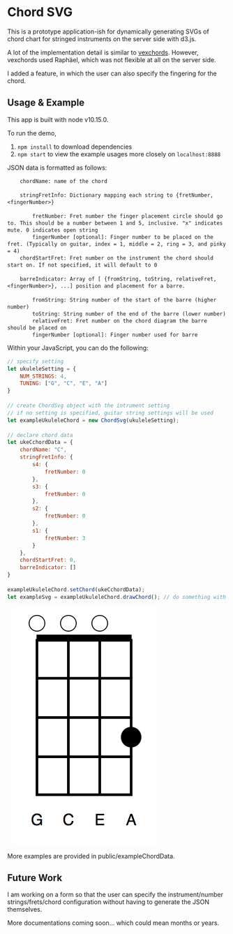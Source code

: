 # Chord SVG

This is a prototype application-ish for dynamically generating SVGs of chord chart for stringed instruments on the server side with d3.js.

A lot of the implementation detail is similar to [vexchords](https://github.com/0xfe/vexchords). However, vexchords used Raphäel, which was not flexible at all on the server side.

I added a feature, in which the user can also specify the fingering for the chord.


## Usage & Example

This app is built with node v10.15.0. 

To run the demo, 
 1. `npm install` to download dependencies
 2. `npm start` to view the example usages more closely on `localhost:8888` 


JSON data is formatted as follows:
```
    chordName: name of the chord

    stringFretInfo: Dictionary mapping each string to {fretNumber, <fingerNumber>} 

        fretNumber: Fret number the finger placement circle should go to. This should be a number between 1 and 5, inclusive. "x" indicates mute. 0 indicates open string 
        fingerNumber [optional]: Finger number to be placed on the fret. (Typically on guitar, index = 1, middle = 2, ring = 3, and pinky = 4) 
    chordStartFret: Fret number on the instrument the chord should start on. If not specified, it will default to 0 

    barreIndicator: Array of [ {fromString, toString, relativeFret, <fingerNumber>}, ...] position and placement for a barre. 

        fromString: String number of the start of the barre (higher number) 
        toString: String number of the end of the barre (lower number) 
        relativeFret: Fret number on the chord diagram the barre should be placed on 
        fingerNumber [optional]: Finger number used for barre 
```

Within your JavaScript, you can do the following:
```javascript
// specify setting
let ukuleleSetting = {
    NUM_STRINGS: 4,
    TUNING: ["G", "C", "E", "A"]
}

// create ChordSvg object with the intrument setting
// if no setting is specified, guitar string settings will be used
let exampleUkuleleChord = new ChordSvg(ukuleleSetting);

// declare chord data
let ukeCchordData = {
    chordName: "C",
    stringFretInfo: {
        s4: {
            fretNumber: 0
        },
        s3: {
            fretNumber: 0
        },
        s2: {
            fretNumber: 0
        },
        s1: {
            fretNumber: 3
        }
    },
    chordStartFret: 0,
    barreIndicator: []
}

exampleUkuleleChord.setChord(ukeCchordData);
let exampleSvg = exampleUkuleleChord.drawChord(); // do something with this
```

<img src="https://github.com/mcw0805/chord-svg/blob/master/uke-c.png" />

More examples are provided in public/exampleChordData.

## Future Work

I am working on a form so that the user can specify the instrument/number strings/frets/chord configuration without having to generate the JSON themselves.

More documentations coming soon... which could mean months or years.